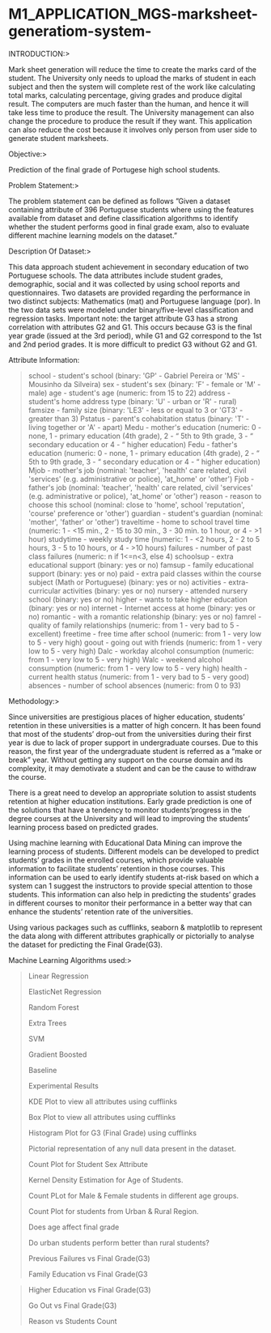 # M1_APPLICATION_MGS-marksheet-generatiom-system-

INTRODUCTION:>

Mark sheet generation will reduce the time to create the marks card of the student. The University only needs to upload the marks of student in each subject and then the system will complete rest of the work like calculating total marks, calculating percentage, giving grades and produce digital result. The computers are much faster than the human, and hence it will take less time to produce the result. The University management can also change the procedure to produce the result if they want. This application can also reduce the cost because it involves only person from user side to generate student marksheets.

Objective:>

Prediction of the final grade of Portugese high school students.

Problem Statement:>

The problem statement can be defined as follows ”Given a dataset containing attribute of 396 Portuguese students where using the features available from dataset and define classification algorithms to identify whether the student performs good in final grade exam, also to evaluate different machine learning models on the dataset.”

Description Of Dataset:>

This data approach student achievement in secondary education of two Portuguese schools.
The data attributes include student grades, demographic, social  and it was collected by using school reports and questionnaires.
Two datasets are provided regarding the performance in two distinct subjects: Mathematics (mat) and Portuguese language (por).
In  the two data sets were modeled under binary/five-level classification and regression tasks. 
Important note: the target attribute G3 has a strong correlation with attributes G2 and G1.
This occurs because G3 is the final year grade (issued at the 3rd period), while G1 and G2 correspond to the 1st and 2nd period grades.
It is more difficult to predict G3 without G2 and G1.

Attribute Information:

>school - student's school (binary: 'GP' - Gabriel Pereira or 'MS' - Mousinho da Silveira)
>sex - student's sex (binary: 'F' - female or 'M' - male)
>age - student's age (numeric: from 15 to 22)
>address - student's home address type (binary: 'U' - urban or 'R' - rural)
>famsize - family size (binary: 'LE3' - less or equal to 3 or 'GT3' - greater than 3)
>Pstatus - parent's cohabitation status (binary: 'T' - living together or 'A' - apart)
>Medu - mother's education (numeric: 0 - none, 1 - primary education (4th grade), 2 - “ 5th to 9th grade, 3 - “ secondary education or 4 - “ higher education)
>Fedu - father's education (numeric: 0 - none, 1 - primary education (4th grade), 2 - “ 5th to 9th grade, 3 - “ secondary education or 4 - “ higher education)
>Mjob - mother's job (nominal: 'teacher', 'health' care related, civil 'services' (e.g. administrative or police), 'at_home' or 'other')
>Fjob - father's job (nominal: 'teacher', 'health' care related, civil 'services' (e.g. administrative or police), 'at_home' or 'other')
>reason - reason to choose this school (nominal: close to 'home', school 'reputation', 'course' preference or 'other')
>guardian - student's guardian (nominal: 'mother', 'father' or 'other')
>traveltime - home to school travel time (numeric: 1 - <15 min., 2 - 15 to 30 min., 3 - 30 min. to 1 hour, or 4 - >1 hour)
>studytime - weekly study time (numeric: 1 - <2 hours, 2 - 2 to 5 hours, 3 - 5 to 10 hours, or 4 - >10 hours)
>failures - number of past class failures (numeric: n if 1<=n<3, else 4)
>schoolsup - extra educational support (binary: yes or no)
>famsup - family educational support (binary: yes or no)
>paid - extra paid classes within the course subject (Math or Portuguese) (binary: yes or no)
>activities - extra-curricular activities (binary: yes or no)
>nursery - attended nursery school (binary: yes or no)
>higher - wants to take higher education (binary: yes or no)
>internet - Internet access at home (binary: yes or no)
>romantic - with a romantic relationship (binary: yes or no)
>famrel - quality of family relationships (numeric: from 1 - very bad to 5 - excellent)
>freetime - free time after school (numeric: from 1 - very low to 5 - very high)
>goout - going out with friends (numeric: from 1 - very low to 5 - very high)
>Dalc - workday alcohol consumption (numeric: from 1 - very low to 5 - very high)
>Walc - weekend alcohol consumption (numeric: from 1 - very low to 5 - very high)
>health - current health status (numeric: from 1 - very bad to 5 - very good)
>absences - number of school absences (numeric: from 0 to 93)

Methodology:>


Since universities are prestigious places of higher education, students’ retention in these universities is a matter of high concern.
It has been found that most of the students’ drop-out from the universities during their first year is due to lack of proper support in undergraduate courses.
Due to this reason, the first year of the undergraduate student is referred as a “make or break” year.
Without getting any support on the course domain and its complexity, it may demotivate a student and can be the cause to withdraw the course.

There is a great need to develop an appropriate solution to assist students retention at higher education institutions.
Early grade prediction is one of the solutions that have a tendency to monitor students’progress in the degree courses at the University and will lead to improving the students’ learning process based on predicted grades.

Using machine learning with Educational Data Mining can improve the learning process of students.
Different models can be developed to predict students’ grades in the enrolled courses, which provide valuable information to facilitate students’ retention in those courses. This information can be used to early identify students at-risk based on which a system can 1 suggest the instructors to provide special attention to those students.
This information can also help in predicting the students’ grades in different courses to monitor their performance in a better way that can enhance the students’ retention rate of the universities.

Using various packages such as cufflinks, seaborn & matplotlib to represent the data along with different attributes graphically or pictorially to analyse the dataset for predicting the Final Grade(G3).

Machine Learning Algorithms used:>


>Linear Regression
>
>ElasticNet Regression
>
>Random Forest
>
>Extra Trees
>
>SVM
>
>Gradient Boosted
>
>Baseline
>
>Experimental Results
>
>KDE Plot to view all attributes using cufflinks
>
>Box Plot to view all attributes using cufflinks
>
>Histogram Plot for G3 (Final Grade) using cufflinks
>
>Pictorial representation of any null data present in the dataset.
>
>Count Plot for Student Sex Attribute
>
>Kernel Density Estimation for Age of Students.
>
>Count PLot for Male & Female students in different age groups.
>
>Count Plot for students from Urban & Rural Region.
>
>Does age affect final grade
>
>Do urban students perform better than rural students?
>
>Previous Failures vs Final Grade(G3)
>
>Family Education vs Final Grade(G3

>Higher Education vs Final Grade(G3)
>
>Go Out vs Final Grade(G3)
>
>Reason vs Students Count
